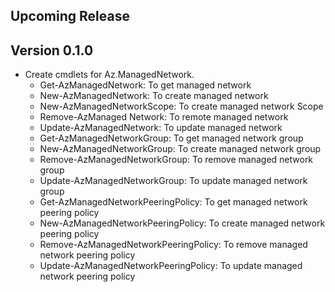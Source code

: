 <!--
    Please leave this section at the top of the change log.

    Changes for the upcoming release should go under the section titled "Upcoming Release", and should adhere to the following format:

    ## Upcoming Release
    * Overview of change #1
        - Additional information about change #1
    * Overview of change #2
        - Additional information about change #2
        - Additional information about change #2
    * Overview of change #3
    * Overview of change #4
        - Additional information about change #4

    ## YYYY.MM.DD - Version X.Y.Z (Previous Release)
    * Overview of change #1
        - Additional information about change #1
-->

## Upcoming Release

## Version 0.1.0
* Create cmdlets for Az.ManagedNetwork.
    - Get-AzManagedNetwork: To get managed network
    - New-AzManagedNetwork: To create managed network
    - New-AzManagedNetworkScope: To create managed network Scope
    - Remove-AzManaged Network: To remote managed network
    - Update-AzManagedNetwork: To update managed network
    - Get-AzManagedNetworkGroup: To get managed network group
    - New-AzManagedNetworkGroup: To create managed network group
    - Remove-AzManagedNetworkGroup: To remove managed network group
    - Update-AzManagedNetworkGroup: To update managed network group
    - Get-AzManagedNetworkPeeringPolicy: To get managed network peering policy
    - New-AzManagedNetworkPeeringPolicy: To create managed network peering policy
    - Remove-AzManagedNetworkPeeringPolicy: To remove managed network peering policy
    - Update-AzManagedNetworkPeeringPolicy: To update managed network peering policy

